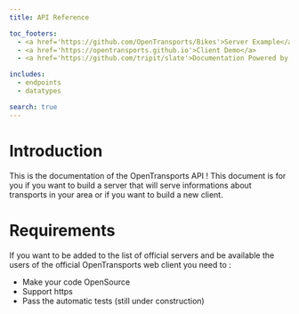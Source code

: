 ```yaml
---
title: API Reference

toc_footers:
  - <a href='https://github.com/OpenTransports/Bikes'>Server Example</a>
  - <a href='https://opentransports.github.io'>Client Demo</a>
  - <a href='https://github.com/tripit/slate'>Documentation Powered by Slate</a>

includes:
  - endpoints
  - datatypes

search: true
---
```


# Introduction
This is the documentation of the OpenTransports API ! This document is for you if you want to build a server that will serve informations about transports in your area or if you want to build a new client.

# Requirements
If you want to be added to the list of official servers and be available the users of the official OpenTransports web client you need to :
- Make your code OpenSource
- Support https
- Pass the automatic tests (still under construction)
